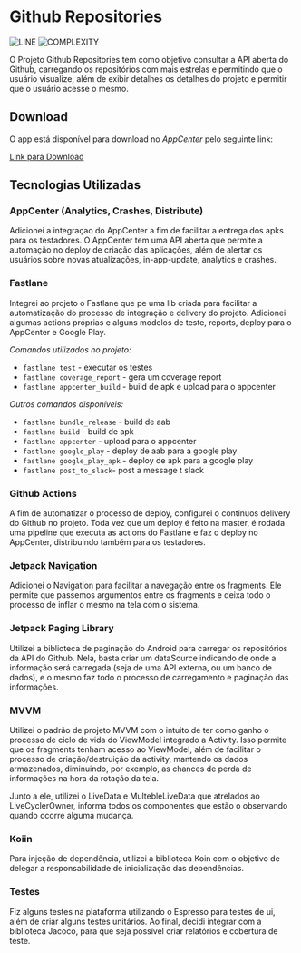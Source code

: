 # Github Repositories

![LINE](https://img.shields.io/badge/line--coverage-86%25-brightgreen.svg)
![COMPLEXITY](https://img.shields.io/badge/complexity-2,34-brightgreen.svg)

O Projeto Github Repositories tem como objetivo consultar a API aberta do Github, carregando os repositórios com mais estrelas e permitindo que o usuário visualize, além de exibir detalhes os detalhes do projeto e permitir que o usuário acesse o mesmo.

## Download
O app está disponível para download no *AppCenter* pelo seguinte link:

[Link para Download](https://install.appcenter.ms/orgs/Mateus-Nascimento/apps/Git-Repository)

## Tecnologias Utilizadas

### AppCenter (Analytics, Crashes, Distribute)

Adicionei a integraçao do AppCenter a fim de facilitar a entrega dos apks para os testadores. O AppCenter tem uma API aberta que permite a automação no deploy de criação das aplicações, além de alertar os usuários sobre novas atualizações, in-app-update, analytics e crashes.

### Fastlane

Integrei ao projeto o Fastlane que pe uma lib criada para facilitar a automatização do processo de integração e delivery do projeto. Adicionei algumas actions próprias e alguns modelos de teste, reports, deploy para o AppCenter e Google Play.

*Comandos utilizados no projeto:*

- `fastlane test` - executar os testes
- `fastlane coverage_report` - gera um coverage report
- `fastlane appcenter_build` - build de apk e upload para o appcenter

*Outros comandos disponíveis:*

- `fastlane bundle_release` - build de aab
- `fastlane build` - build de apk
- `fastlane appcenter` - upload para o appcenter
- `fastlane google_play` - deploy de aab para a google play 
- `fastlane google_play_apk` - deploy de apk para a google play 
- `fastlane post_to_slack`- post a message t slack

### Github Actions

A fim de automatizar o processo de deploy, configurei o continuos delivery do Github no projeto. Toda vez que um deploy é feito na master, é rodada uma pipeline que executa as actions do Fastlane e faz o deploy no AppCenter, distribuindo também para os testadores.

### Jetpack Navigation

Adicionei o Navigation para facilitar a navegação entre os fragments. Ele permite que passemos argumentos entre os fragments e deixa todo o processo de inflar o mesmo na tela com o sistema.

### Jetpack Paging Library

Utilizei a biblioteca de paginação do Android para carregar os repositórios da API do Github. Nela, basta criar um dataSource indicando de onde a informação será carregada (seja de uma API externa, ou um banco de dados), e o mesmo faz todo o processo de carregamento e paginação das informações.

### MVVM

Utilizei o padrão de projeto MVVM com o intuito de ter como ganho o processo de ciclo de vida do ViewModel integrado a Activity. Isso permite que os fragments tenham acesso ao ViewModel, além de facilitar o processo de criação/destruição da activity, mantendo os dados armazenados, diminuindo, por exemplo, as chances de perda de informações na hora da rotação da tela.

Junto a ele, utilizei o LiveData e MultebleLiveData que atrelados ao LiveCyclerOwner, informa todos os componentes que estão o observando quando ocorre alguma mudança.

### Koiin

Para injeção de dependência, utilizei a biblioteca Koin com o objetivo de delegar a responsabilidade de inicialização das dependências. 

### Testes

Fiz alguns testes na plataforma utilizando o Espresso para testes de ui, além de criar alguns testes unitários. Ao final, decidi integrar com a biblioteca Jacoco, para que seja possível criar relatórios e cobertura de teste.
